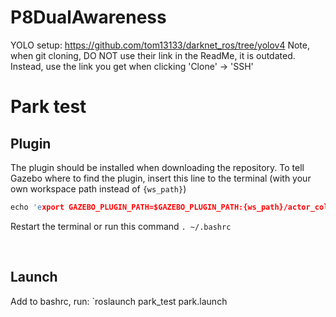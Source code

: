 # P8DualAwareness


YOLO setup: https://github.com/tom13133/darknet_ros/tree/yolov4
Note, when git cloning, DO NOT use their link in the ReadMe, it is outdated. Instead, use the link you get when clicking 'Clone' -> 'SSH'


# Park test
## Plugin
The plugin should be installed when downloading the repository. To tell Gazebo where to find the plugin, insert this line to the terminal (with your own workspace path instead of `{ws_path}`) 

```c
echo 'export GAZEBO_PLUGIN_PATH=$GAZEBO_PLUGIN_PATH:{ws_path}/actor_collisions/build' >> ~/.bashrc
``` 

Restart the terminal or run this command `. ~/.bashrc` 

<br>

## Launch
Add to bashrc, run:
`roslaunch park_test park.launch
